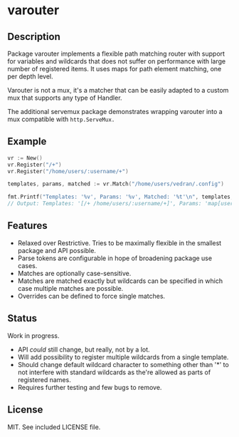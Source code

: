 # varouter

## Description

Package varouter implements a flexible path matching router with support for
variables and wildcards that does not suffer on performance with large
number of registered items. It uses maps for path element matching, one per depth level.

Varouter is not a mux, it's a matcher that can be easily adapted to a custom mux that supports any type of Handler.

The additional servemux package demonstrates wrapping varouter into a mux compatible with `http.ServeMux.`

## Example

```Go
vr := New()
vr.Register("/+")
vr.Register("/home/users/:username/+")

templates, params, matched := vr.Match("/home/users/vedran/.config")

fmt.Printf("Templates: '%v', Params: '%v', Matched: '%t'\n", templates, params, matched)
// Output: Templates: '[/+ /home/users/:username/+]', Params: 'map[username:vedran]', Matched: 'true'
```

## Features

* Relaxed over Restrictive. Tries to be maximally flexible in the smallest package and API possible.
* Parse tokens are configurable in hope of broadening package use cases.
* Matches are optionally case-sensitive.
* Matches are matched exactly but wildcards can be specified in which case multiple matches are possible.
* Overrides can be defined to force single matches.

## Status

Work in progress.

* API _could_ still change, but really, not by a lot.
* Will add possibility to register multiple wildcards from a single template.
* Should change default wildcard character to something other than '*' to not interfere with standard wildcards as the're allowed as parts of registered names.
* Requires further testing and few bugs to remove.

## License

MIT. See included LICENSE file.